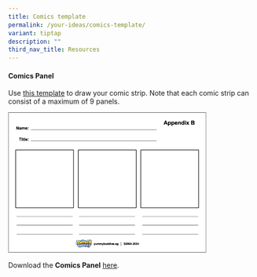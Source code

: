 ```yaml
---
title: Comics template
permalink: /your-ideas/comics-template/
variant: tiptap
description: ""
third_nav_title: Resources
---
```

<h4>Comics Panel</h4><p>Use <u>this template</u> to draw your comic strip. Note that each comic strip can consist of a maximum of 9 panels.</p><p></p><div class="isomer-image-wrapper"><img style="width: 80%;" height="auto" width="100%" alt="" src="/images/Your ideas/comic_panels.png"></div><p>Download the <strong>Comics Panel</strong> <a href="/files/SDMA /SDMA_YB_appendix_02.pdf" rel="noopener noreferrer nofollow" target="_blank">here</a>.</p>